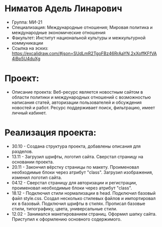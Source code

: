 # Ниматов Адель Линарович
- Группа: МИ-21
- Специализация: Международные отношения; Мировая политика и международные экономические отношения
- Факультет: Институт национальной культуры и межкультурной коммуникации
- Ссылка на эскиз: https://excalidraw.com/#json=SUdLmR2TgoFBz46RrAaYN,2xXoffKFfVA4iBp5U4duXg
# Проект:
- Описание проекта: Веб-ресурс является новостным сайтом в области политики и международных отношений с возможностью написания статей, авторизации пользователей и обсуждения новостей и работ. Ресурс поддерживает поиск, фильтрацию, имеет личный кабинет. 
# Реализация проекта:
- 30.10 - Создана структура проекта, добавлены описания для разделов. 
- 13.11 - Загрузил шрифты, логотип сайта. Сверстал страницу на основании проекта.
- 20.11 - Закончил вёрстку страницы по макету. Проименовал необходимые блоки через атрибут "class". Загрузил изображения, изменил логотип сайта.
- 04.12 - Сверстал страницу для авторизации и регистрации, проименовал необходимые блоки через атрибут "class".
- 18.12 - Подключил стили нормализации в head. Подключил базовый файл style.css. Создал несколько стилевых файлов и импортировал их в базовый. Подключил шрифты в стилях. Прописал базовые стили, типографику, цвета, универсальные стили.
- 12.02 - Занимался макетированием страниц. Оформил шапку сайта. Приступил к оформлению основного содержимого.